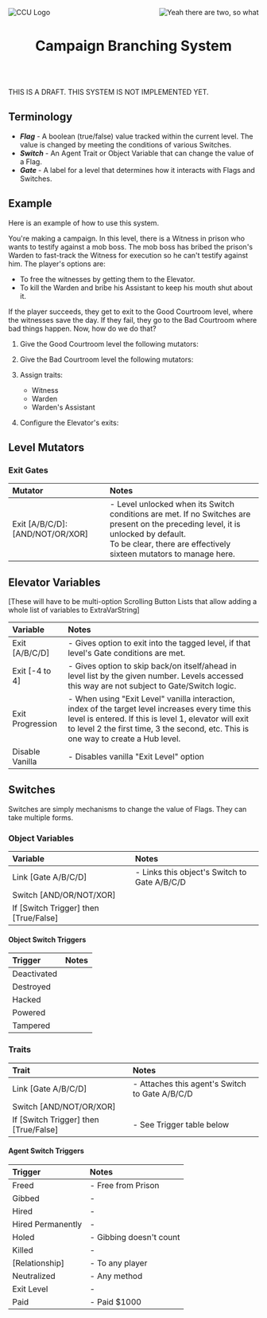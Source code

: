 ﻿<p align="left">
<img src="../Images/CCU_160x160.png" alt="CCU Logo" align="left">
<img src="../Images/CCU_160x160.png" alt="Yeah there are two, so what" align="right">
</p>

<h1 align="center">
<br>
Campaign Branching System
</h1>
<br><br>

THIS IS A DRAFT. THIS SYSTEM IS NOT IMPLEMENTED YET.

##		Terminology
  - ***Flag*** - A boolean (true/false) value tracked within the current level. The value is changed by meeting the conditions of various Switches.
  - ***Switch*** - An Agent Trait or Object Variable that can change the value of a Flag.
  - ***Gate*** - A label for a level that determines how it interacts with Flags and Switches.

##		Example
Here is an example of how to use this system. 

You're making a campaign. In this level, there is a Witness in prison who wants to testify against a mob boss. The mob boss has bribed the prison's Warden to fast-track the Witness for execution so he can't testify against him. The player's options are:
  - To free the witnesses by getting them to the Elevator.
  - To kill the Warden and bribe his Assistant to keep his mouth shut about it. 

If the player succeeds, they get to exit to the Good Courtroom level, where the witnesses save the day. If they fail, they go to the Bad Courtroom where bad things happen. Now, how do we do that?

1. Give the Good Courtroom level the following mutators: 

2. Give the Bad Courtroom level the following mutators:

3. Assign traits:
	- Witness
	- Warden
	- Warden's Assistant

4. Configure the Elevator's exits:

##		Level Mutators

###			Exit Gates

|Mutator											|Notes													|
|:--------------------------------------------------|:------------------------------------------------------|
|Exit [A/B/C/D]: [AND/NOT/OR/XOR]					|- Level unlocked when its Switch conditions are met. If no Switches are present on the preceding level, it is unlocked by default.<br>To be clear, there are effectively sixteen mutators to manage here.

##		Elevator Variables
[These will have to be multi-option Scrolling Button Lists that allow adding a whole list of variables to ExtraVarString]

|Variable											|Notes													|
|:--------------------------------------------------|:------------------------------------------------------|
|Exit [A/B/C/D]										|- Gives option to exit into the tagged level, if that level's Gate conditions are met.
|Exit [-4 to 4]										|- Gives option to skip back/on itself/ahead in level list by the given number. Levels accessed this way are not subject to Gate/Switch logic.
|Exit Progression                                   |- When using "Exit Level" vanilla interaction, index of the target level increases every time this level is entered. If this is level 1, elevator will exit to level 2 the first time, 3 the second, etc. This is one way to create a Hub level.
|Disable Vanilla									|- Disables vanilla "Exit Level" option

##		Switches
Switches are simply mechanisms to change the value of Flags. They can take multiple forms.

###         Object Variables

|Variable                               |Notes						|
|:--------------------------------------|:--------------------------|
|Link [Gate A/B/C/D]                    |- Links this object's Switch to Gate A/B/C/D
|Switch [AND/OR/NOT/XOR]				|
|If [Switch Trigger] then [True/False]	|

####			Object Switch Triggers

|Trigger											|Notes													|
|:--------------------------------------------------|:------------------------------------------------------|
|Deactivated
|Destroyed
|Hacked
|Powered
|Tampered

###         Traits

|Trait												|Notes													|
|:--------------------------------------------------|:------------------------------------------------------|
|Link [Gate A/B/C/D]						        |- Attaches this agent's Switch to Gate A/B/C/D 
|Switch [AND/NOT/OR/XOR]							|
|If [Switch Trigger] then [True/False]				|- See Trigger table below

####			Agent Switch Triggers

|Trigger											|Notes													|
|:--------------------------------------------------|:------------------------------------------------------|
|Freed												|- Free from Prison
|Gibbed												|-
|Hired												|-
|Hired Permanently									|-
|Holed												|- Gibbing doesn't count
|Killed												|-
|[Relationship]										|- To any player
|Neutralized										|- Any method 
|Exit Level											|- 
|Paid												|- Paid $1000